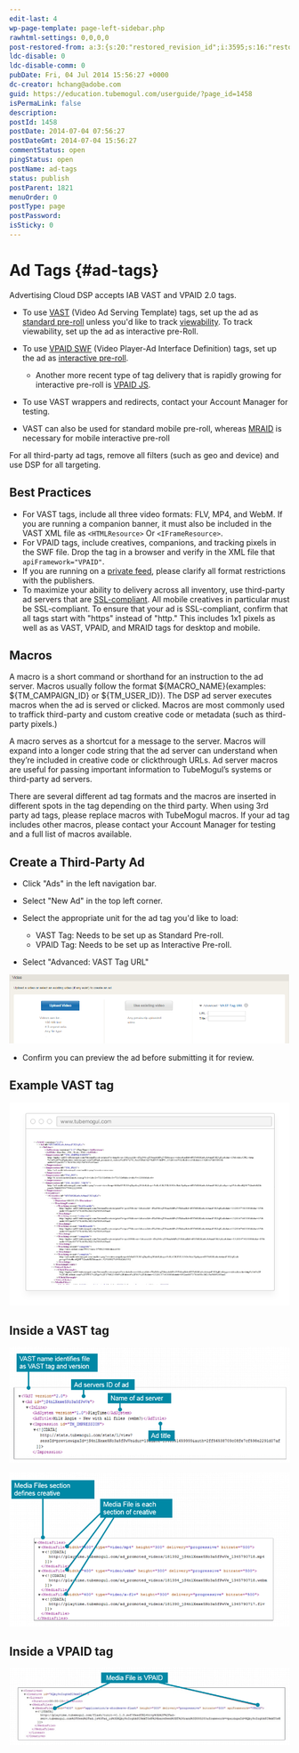 ```yaml
---
edit-last: 4
wp-page-template: page-left-sidebar.php
rawhtml-settings: 0,0,0,0
post-restored-from: a:3:{s:20:"restored_revision_id";i:3595;s:16:"restored_by_user";i:4;s:13:"restored_time";i:1429839173;}
ldc-disable: 0
ldc-disable-comm: 0
pubDate: Fri, 04 Jul 2014 15:56:27 +0000
dc-creator: hchang@adobe.com
guid: https://education.tubemogul.com/userguide/?page_id=1458
isPermaLink: false
description: 
postId: 1458
postDate: 2014-07-04 07:56:27
postDateGmt: 2014-07-04 15:56:27
commentStatus: open
pingStatus: open
postName: ad-tags
status: publish
postParent: 1821
menuOrder: 0
postType: page
postPassword: 
isSticky: 0
---
```


# Ad Tags {#ad-tags}

Advertising Cloud DSP accepts IAB VAST and VPAID 2.0 tags.

* To use [VAST](http://www.iab.net/guidelines/508676/digitalvideo/vsuite/vast/vast_copy) (Video Ad Serving Template) tags, set up the ad as [standard pre-roll](../../../../dsp/planning/ad-formats/in-stream/standard-pre-roll.md) unless you'd like to track [viewability](../../../../dsp/measurement/viewability.md). To track viewability, set up the ad as interactive pre-Roll.

* To use [VPAID SWF](https://www.iab.com/guidelines/digital-video-player-ad-interface-definition-vpaid-2-0/) (Video Player-Ad Interface Definition) tags, set up the ad as [interactive pre-roll](../../../../dsp/planning/ad-formats/in-stream/interactive-pre-roll.md).

    * Another more recent type of tag delivery that is rapidly growing for interactive pre-roll is [VPAID JS](ad-tags/vpaid-js.md).

* To use VAST wrappers and redirects, contact your Account Manager for testing.
* VAST can also be used for standard mobile pre-roll, whereas [MRAID](https://www.iab.com/guidelines/mobile-rich-media-ad-interface-definitions-mraid/) is necessary for mobile interactive pre-roll

For all third-party ad tags, remove all filters (such as geo and device) and use DSP for all targeting.

## Best Practices

* For VAST tags, include all three video formats:  FLV, MP4, and WebM.  If you are running a companion banner, it must also be included in the VAST XML file as `<HTMLResource>` Or `<IFrameResource>`.
* For VPAID tags, include creatives, companions, and tracking pixels in the SWF file. Drop the tag in a browser and verify in the XML file that `apiFramework="VPAID"`.
* If you are running on a [private feed](../../../../dsp/planning/private-inventory.md), please clarify all format restrictions with the publishers.
* To maximize your ability to delivery across all inventory, use third-party ad servers that are [SSL-compliant](http://support.google.com/adxbuyer/bin/answer.py?hl=en&answer=3016708). All mobile creatives in particular must be SSL-compliant. To ensure that your ad is SSL-compliant, confirm that all tags start with "https" instead of "http." This includes 1x1 pixels as well as as VAST, VPAID, and MRAID tags for desktop and mobile.

## Macros

A macro is a short command or shorthand for an instruction to the ad server. Macros usually follow the format ${MACRO_NAME}(examples: ${TM_CAMPAIGN_ID} or ${TM_USER_ID}). The DSP ad server executes macros when the ad is served or clicked. Macros are most commonly used to traffick third-party and custom creative code or metadata (such as third-party pixels.)

A macro serves as a shortcut for a message to the server. Macros will expand into a longer code string that the ad server can understand when they’re included in creative code or clickthrough URLs. Ad server macros are useful for passing important information to TubeMogul’s systems or third-party ad servers.

There are several different ad tag formats and the macros are inserted in different spots in the tag depending on the third party. When using 3rd party ad tags, please replace macros with TubeMogul macros. If your ad tag includes other macros, please contact your Account Manager  for testing and a full list of macros available.

## Create a Third-Party Ad

* Click "Ads" in the left navigation bar.
* Select "New Ad" in the top left corner.
* Select the appropriate unit for the ad tag you'd like to load:

    * VAST Tag: Needs to be set up as Standard Pre-roll.
    * VPAID Tag: Needs to be set up as Interactive Pre-roll.

* Select "Advanced: VAST Tag URL"

[ ![ad_tag](assets/ad-tag.png)](assets/ad-tag.png)
 
* Confirm you can preview the ad before submitting it for review.

## Example VAST tag

[ ![ad tags1](assets/ad-tags1.png)](assets/ad-tags1.png)

## Inside a VAST tag

[ ![ad_tags2](assets/ad-tags2.png)](assets/ad-tags2.png)

[ ![adtags3](assets/adtags3.png)](assets/adtags3.png)

## Inside a VPAID tag

[ ![adtags4](assets/adtags4.png)](assets/adtags4.png)
